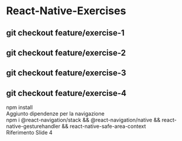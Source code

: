 # React-Native-Exercises

## git checkout feature/exercise-1 
## git checkout feature/exercise-2
## git checkout feature/exercise-3
## git checkout feature/exercise-4

npm install</br>
Aggiunto dipendenze per la navigazione </br>
npm i @react-navigation/stack && @react-navigation/native && react-native-gesturehandler && react-native-safe-area-context </br>
Riferimento Slide 4
